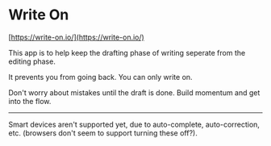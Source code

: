 # Write On

[https://write-on.io/](https://write-on.io/)


This app is to help keep the drafting phase of writing seperate from the editing phase.

It prevents you from going back. You can only write on.

Don't worry about mistakes until the draft is done. Build momentum and get into the flow.

---

Smart devices aren't supported yet, due to auto-complete, auto-correction, etc. (browsers don't seem to support turning these off?).
